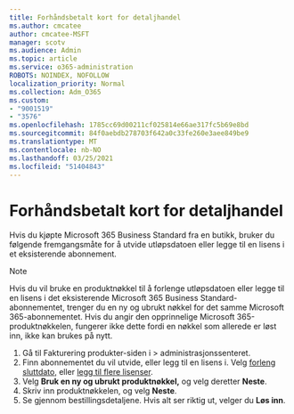 ```yaml
---
title: Forhåndsbetalt kort for detaljhandel
ms.author: cmcatee
author: cmcatee-MSFT
manager: scotv
ms.audience: Admin
ms.topic: article
ms.service: o365-administration
ROBOTS: NOINDEX, NOFOLLOW
localization_priority: Normal
ms.collection: Adm_O365
ms.custom:
- "9001519"
- "3576"
ms.openlocfilehash: 1785cc69d00211cf025814e66ae317fc5b69e8bd
ms.sourcegitcommit: 84f0aebdb278703f642a0c33fe260e3aee849be9
ms.translationtype: MT
ms.contentlocale: nb-NO
ms.lasthandoff: 03/25/2021
ms.locfileid: "51404843"
---
```

# <a name="retail-prepaid-card"></a>Forhåndsbetalt kort for detaljhandel

Hvis du kjøpte Microsoft 365 Business Standard fra en butikk, bruker du følgende fremgangsmåte for å utvide utløpsdatoen eller legge til en lisens i et eksisterende abonnement.

> [!NOTE]
> Hvis du vil bruke en produktnøkkel til å forlenge utløpsdatoen eller legge til en lisens i det eksisterende Microsoft 365 Business Standard-abonnementet, trenger du en ny og ubrukt nøkkel for det samme Microsoft 365-abonnementet. Hvis du angir den opprinnelige Microsoft 365-produktnøkkelen, fungerer ikke dette fordi en nøkkel som allerede er løst inn, ikke kan brukes på nytt.

1. Gå til Fakturering produkter-siden i   >  **[](https://go.microsoft.com/fwlink/p/?linkid=842054)** administrasjonssenteret.
2. Finn abonnementet du vil utvide, eller legg til en lisens i. Velg [forleng sluttdato,](https://go.microsoft.com/fwlink/p/?linkid=842054) eller [legg til flere lisenser](https://go.microsoft.com/fwlink/p/?linkid=842054).
3. Velg **Bruk en ny og ubrukt produktnøkkel,** og velg deretter **Neste**.
4. Skriv inn produktnøkkelen, og velg **Neste**.
5. Se gjennom bestillingsdetaljene. Hvis alt ser riktig ut, velger du **Løs inn**.